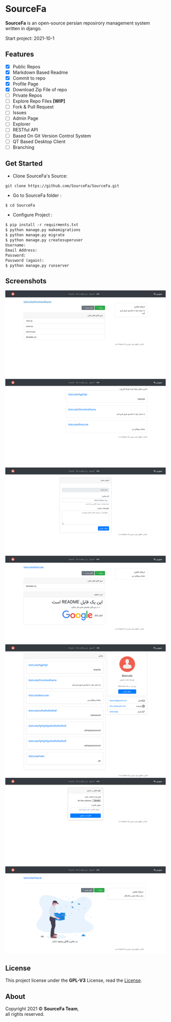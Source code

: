# SourceFa
**SourceFa** is an open-source persian reposirory management system written in django.

Start project: 2021-10-1
## Features
- [x] Public Repos
- [x] Markdown Based Readme
- [x] Commit to repo 
- [x] Profile Page
- [x] Download Zip File of repo
- [ ] Private Repos
- [ ] Explore Repo Files **[WIP]**
- [ ] Fork & Pull Request
- [ ] Issues
- [ ] Admin Page
- [ ] Explorer
- [ ] RESTful API
- [ ] Based On Git Version Control System
- [ ] QT Based Desktop Client
- [ ] Branching

## Get Started
- Clone SourceFa's Source:
```
git clone https://github.com/SourceFa/SourceFa.git
```
- Go to SourceFa folder :
```
$ cd SourceFa
```
- Configure Project :
```
$ pip install -r requirments.txt
$ python manage.py makemigrations
$ python manage.py migrate
$ python manage.py createsuperuser
Username:
Email Address:
Password:
Password (again):
$ python manage.py runserver
```

## Screenshots
![1](screenshots/1.jpg)
![2](screenshots/2.jpg)
![3](screenshots/3.jpg)
![4](screenshots/4.jpg)
![5](screenshots/5.jpg)
![6](screenshots/6.jpg)
![7](screenshots/7.jpg)

## License
This project license under the **GPL-V3** License, read the [License](LICENSE).

## About
Copyright 2021 &copy; **SourceFa Team**, \
all rights reserved.

